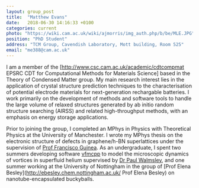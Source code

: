 ```yaml
---
layout: group_post
title:  "Matthew Evans"
date:   2018-06-30 14:16:33 +0100
categories: current
photo: "https://wiki.cam.ac.uk/wiki/ajmorris/img_auth.php/b/be/MLE.JPG"
position: "PhD Student"
address: "TCM Group, Cavendish Laboratory, Mott building, Room 525"
email: "me388@cam.ac.uk"
---
```



I am a member of the [http://www.csc.cam.ac.uk/academic/cdtcompmat EPSRC CDT for Computational Methods for Materials Science] based in the Theory of Condensed Matter group. My main research interest lies in the application of crystal structure prediction techniques to the characterisation of potential electrode materials for next-generation rechargable batteries. I work primarily on the development of methods and software tools to handle the large volume of relaxed structures generated by ab initio random structure searching (AIRSS) and related high-throughput methods, with an emphasis on energy storage applications.

Prior to joining the group, I completed an MPhys in Physics with Theoretical Physics at the University of Manchester. I wrote my MPhys thesis on the electronic structure of defects in graphene/h-BN superlattices under the supervision of [Prof Francisco Guinea](http://scholar.google.com/citations?user=5FPqkUgAAAAJ). As an undergraduate, I spent two summers developing software [vfmcpp](http://github.com/charmedXi/vfmcppar) to model the microscopic dynamics of vortices in superfluid helium supervised by [Dr Paul Walmsley](http://www.condmat.physics.manchester.ac.uk/researchthemes/quantumfluids/), and one summer working at the University of Nottingham in the group of [Prof Elena Besley](http://ebesley.chem.nottingham.ac.uk/ Prof Elena Besley) on nanotube-encapsulated buckyballs.





